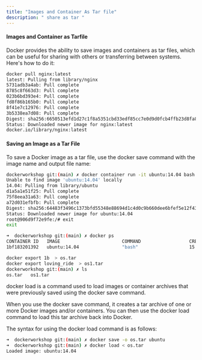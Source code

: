 ```yaml
---
title: "Images and Container As Tar file"
description: " share as tar "
---
```


#### Images and Container as Tarfile 

Docker provides the ability to save images and containers as tar files, which can be useful for sharing with others or transferring between systems. Here's how to do it:


```sh
docker pull nginx:latest
latest: Pulling from library/nginx
5731adb3a4ab: Pull complete 
8785c8f663d3: Pull complete 
023b6bd393e4: Pull complete 
fd8f86b165b0: Pull complete 
8f41e7c12976: Pull complete 
3b5338ea7d08: Pull complete 
Digest: sha256:6650513efd1d27c1f8a5351cbd33edf85cc7e0d9d0fcb4ffb23d8fa89b601ba8
Status: Downloaded newer image for nginx:latest
docker.io/library/nginx:latest

```

#### Saving an Image as a Tar File

To save a Docker image as a tar file, use the docker save command with the image name and output file name:

```sh
dockerworkshop git:(main) ✗ docker container run -it ubuntu:14.04 bash
Unable to find image 'ubuntu:14.04' locally
14.04: Pulling from library/ubuntu
d1a5a1e51f25: Pull complete 
75f8eea31a63: Pull complete 
a72d031efbfb: Pull complete 
Digest: sha256:64483f3496c1373bfd55348e88694d1c4d0c9b660dee6bfef5e12f43b9933b30
Status: Downloaded newer image for ubuntu:14.04
root@906d9f72e9fe:/# exit
exit

```

```sh
➜  dockerworkshop git:(main) ✗ docker ps
CONTAINER ID   IMAGE                       COMMAND                  CREATED             STATUS             PORTS     NAMES
1bf183201392   ubuntu:14.04                "bash"                   15 seconds ago      Up 14 seconds                loving_ride
```

```sh
docker export 1b  > os.tar
docker export loving_ride  > os1.tar
dockerworkshop git:(main) ✗ ls
os.tar   os1.tar
```


docker load is a command used to load images or container archives that were previously saved using the docker save command.

When you use the docker save command, it creates a tar archive of one or more Docker images and/or containers. You can then use the docker load command to load this tar archive back into Docker.

The syntax for using the docker load command is as follows:

```sh
➜  dockerworkshop git:(main) ✗ docker save -o os.tar ubuntu  
➜  dockerworkshop git:(main) ✗ docker load < os.tar            
Loaded image: ubuntu:14.04
```
